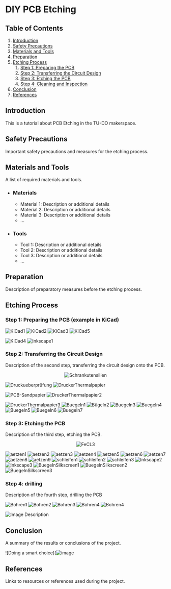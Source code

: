 # DIY PCB Etching

## Table of Contents
1. [Introduction](#introduction)
2. [Safety Precautions](#safety-precautions)
3. [Materials and Tools](#materials-and-tools)
4. [Preparation](#preparation)
5. [Etching Process](#etching-process)
    1. [Step 1: Preparing the PCB](#step-1-preparing-the-pcb)
    2. [Step 2: Transferring the Circuit Design](#step-2-transferring-the-circuit-design)
    3. [Step 3: Etching the PCB](#step-3-etching-the-pcb)
    4. [Step 4: Cleaning and Inspection](#step-4-drilling-the-PCB)
6. [Conclusion](#conclusion)
7. [References](#references)

## Introduction <a name="introduction"></a>

This is a tutorial about PCB Etching in the TU-DO makerspace.

## Safety Precautions <a name="safety-precautions"></a>

Important safety precautions and measures for the etching process.

## Materials and Tools <a name="materials-and-tools"></a>

A list of required materials and tools.

 - ### Materials
    - Material 1: Description or additional details
    - Material 2: Description or additional details
    - Material 3: Description or additional details
    - ...

  - ### Tools
    - Tool 1: Description or additional details
    - Tool 2: Description or additional details
    - Tool 3: Description or additional details
    - ...

## Preparation <a name="preparation"></a>

Description of preparatory measures before the etching process.

## Etching Process <a name="etching-process"></a>

### Step 1: Preparing the PCB (example in KiCad) <a name="step-1-preparing-the-pcb"></a>


![KiCad1](https://github.com/TU-DO-Makerspace/DIY_PCB_Etching/assets/51839738/7f747007-afcb-47b3-89d9-1a4053ad9a0d)
![KiCad2](https://github.com/TU-DO-Makerspace/DIY_PCB_Etching/assets/51839738/9d3d4e8a-a94d-4ee5-8aa9-860d9578a793)
![KiCad3](https://github.com/TU-DO-Makerspace/DIY_PCB_Etching/assets/51839738/b2092ed2-218a-4a78-8e6a-2698fbd84bea)
![KiCad5](https://github.com/TU-DO-Makerspace/DIY_PCB_Etching/assets/51839738/d46e8677-fa10-4f98-8f40-8ab82c09042d)

![KiCad4](https://github.com/TU-DO-Makerspace/DIY_PCB_Etching/assets/51839738/29e41b1c-ebf3-439c-ae7e-5369f3f36e8b)
![Inkscape1](https://github.com/TU-DO-Makerspace/DIY_PCB_Etching/assets/51839738/050198c3-d721-4908-a558-55d4f6d4305e)


### Step 2: Transferring the Circuit Design <a name="step-2-transferring-the-circuit-design"></a>

Description of the second step, transferring the circuit design onto the PCB.
<p align="center">
  <img src="https://github.com/TU-DO-Makerspace/DIY_PCB_Etching/assets/51839738/0e9a5c2d-6780-44ce-9eee-47b4118e0dfd" alt="Schrankutensilien">
</p>


![Druckueberprüfung](https://github.com/TU-DO-Makerspace/DIY_PCB_Etching/assets/51839738/5e0267dc-760d-47ed-84dc-c98f69c319e2)
![DruckerThermalpapier](https://github.com/TU-DO-Makerspace/DIY_PCB_Etching/assets/51839738/29547943-8278-43f1-84ee-bb661c9a6856)

![PCB-Sandpapier](https://github.com/TU-DO-Makerspace/DIY_PCB_Etching/assets/51839738/52e4ce8c-d970-442d-ad9b-ba648c2b2c4f)
![DruckerThermalpapier2](https://github.com/TU-DO-Makerspace/DIY_PCB_Etching/assets/51839738/157c6335-5cd8-4c25-8bad-fa31707c2d92)

![DruckerThermalpapier3](https://github.com/TU-DO-Makerspace/DIY_PCB_Etching/assets/51839738/67bcc508-3de2-48aa-93b5-abe976fdb1f8)
![Buegeln1](https://github.com/TU-DO-Makerspace/DIY_PCB_Etching/assets/51839738/08815385-b001-4ddf-92f5-154754064a9c)
![Bügeln2](https://github.com/TU-DO-Makerspace/DIY_PCB_Etching/assets/51839738/5c5a58c4-46ca-4e4d-86ee-1ea425e9ddc0)
![Buegeln3](https://github.com/TU-DO-Makerspace/DIY_PCB_Etching/assets/51839738/2495a4f2-0f28-4cfc-a710-13ecb268569d)
![Buegeln4](https://github.com/TU-DO-Makerspace/DIY_PCB_Etching/assets/51839738/6753416d-479a-4cad-951b-a4ed62474643)
![Buegeln5](https://github.com/TU-DO-Makerspace/DIY_PCB_Etching/assets/51839738/94c40a07-6d3b-4e4b-9e11-277aed5b54a2)
![Buegeln6](https://github.com/TU-DO-Makerspace/DIY_PCB_Etching/assets/51839738/01d70c5e-0b50-420f-836a-fdf14ea76298)
![Buegeln7](https://github.com/TU-DO-Makerspace/DIY_PCB_Etching/assets/51839738/90afd0b3-c866-4a2d-9dde-79539bb8e9a4)


### Step 3: Etching the PCB <a name="step-3-etching-the-pcb"></a>

Description of the third step, etching the PCB.
<p align="center">
  <img src="https://github.com/TU-DO-Makerspace/DIY_PCB_Etching/assets/51839738/1d2b2c4c-1bd4-4483-80b4-f5708658a93d" alt="FeCL3">
</p>


![aetzen1](https://github.com/TU-DO-Makerspace/DIY_PCB_Etching/assets/51839738/d4e56967-497b-4df2-b767-6938fa6033b9)
![aetzen2](https://github.com/TU-DO-Makerspace/DIY_PCB_Etching/assets/51839738/6837e0f0-15c3-4241-8bc8-1778597859c0)
![aetzen3](https://github.com/TU-DO-Makerspace/DIY_PCB_Etching/assets/51839738/aa4289bb-d8c2-4ae5-8430-07063006d910)
![aetzen4](https://github.com/TU-DO-Makerspace/DIY_PCB_Etching/assets/51839738/9e4b3b3d-b4b3-49ca-8a99-a88e3f742aa8)
![aetzen5](https://github.com/TU-DO-Makerspace/DIY_PCB_Etching/assets/51839738/2e37241d-4deb-4170-9317-c5954bae200a)
![aetzen6](https://github.com/TU-DO-Makerspace/DIY_PCB_Etching/assets/51839738/e840bc81-f924-4e69-b17a-cc52647be716)
![aetzen7](https://github.com/TU-DO-Makerspace/DIY_PCB_Etching/assets/51839738/39aa236e-49b0-4537-84da-d3330f51d5d1)
![aetzen8](https://github.com/TU-DO-Makerspace/DIY_PCB_Etching/assets/51839738/22468c12-fcb0-44e8-8344-99045cdbf661)
![aetzen9](https://github.com/TU-DO-Makerspace/DIY_PCB_Etching/assets/51839738/cf6f2f2a-eb5a-4ce9-9436-f8a3328cbc6b)
![schleifen1](https://github.com/TU-DO-Makerspace/DIY_PCB_Etching/assets/51839738/9ccfc045-2b46-4d6a-83d5-a2465ffce77d)
![schleifen2](https://github.com/TU-DO-Makerspace/DIY_PCB_Etching/assets/51839738/59bf3abc-b5c7-4d8b-bfb4-bac70e7e2996)
![schleifen3](https://github.com/TU-DO-Makerspace/DIY_PCB_Etching/assets/51839738/033cb2ce-59ce-4e12-9f65-d67ef010a6dd)
![Inkscape2](https://github.com/TU-DO-Makerspace/DIY_PCB_Etching/assets/51839738/4567835b-f7dc-49b3-8c86-eae1897a6eeb)
![Inkscape3](https://github.com/TU-DO-Makerspace/DIY_PCB_Etching/assets/51839738/6a3608a7-ca53-4e5e-8a01-b8c084b1f9b1)
![BuegelnSilkscreen1](https://github.com/TU-DO-Makerspace/DIY_PCB_Etching/assets/51839738/8938cb33-e4dd-4cc5-b527-e565e0201846)
![BuegelnSilkscreen2](https://github.com/TU-DO-Makerspace/DIY_PCB_Etching/assets/51839738/f40f9825-baa0-4148-9a7e-3633b24567ae)
![BuegelnSilkscreen3](https://github.com/TU-DO-Makerspace/DIY_PCB_Etching/assets/51839738/9d26099a-aacd-40cb-9298-f0a927cda0fb)



### Step 4: drilling <a name="step-4-cleaning-and-inspection"></a>

Description of the fourth step, drilling the PCB

![Bohren1](https://github.com/TU-DO-Makerspace/DIY_PCB_Etching/assets/51839738/4ff11cec-16fa-4f8e-97f6-65fc70818d02)
![Bohren2](https://github.com/TU-DO-Makerspace/DIY_PCB_Etching/assets/51839738/858dde01-a2bc-4210-9541-5ed3aff66b0f)
![Bohren3](https://github.com/TU-DO-Makerspace/DIY_PCB_Etching/assets/51839738/45927ba6-54ca-40a1-ac4d-8cae423870be)
![Bohren4](https://github.com/TU-DO-Makerspace/DIY_PCB_Etching/assets/51839738/4133da14-604b-4bd9-9f1c-2a870cb2a34d)
![Bohren4](https://raw.githubusercontent.com/TU-DO-Makerspace/DIY_PCB_Etching/main/assets/51839738/4133da14-604b-4bd9-9f1c-2a870cb2a34d)


![Image Description](link-to-image)

## Conclusion <a name="conclusion"></a>

A summary of the results or conclusions of the project.

![Doing a smart choice](![image](https://github.com/TU-DO-Makerspace/DIY_PCB_Etching/assets/51839738/6b7457c3-a367-4c58-ba48-923d3df96b7f)

## References <a name="references"></a>

Links to resources or references used during the project.
